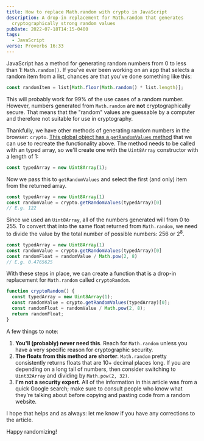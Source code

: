 ```yaml
---
title: How to replace Math.random with crypto in JavaScript
description: A drop-in replacement for Math.random that generates
  cryptographically strong random values
pubDate: 2022-07-18T14:15-0400
tags:
  - JavaScript
verse: Proverbs 16:33
---
```


JavaScript has a method for generating random numbers from 0 to less than 1: `Math.random()`. If you've ever been working on an app that selects a random item from a list, chances are that you've done something like this:

```js
const randomItem = list[Math.floor(Math.random() * list.length)];
```

This will probably work for 99% of the use cases of a random number. However, numbers generated from `Math.random` are **not** cryptographically secure. That means that the "random" values are guessable by a computer and therefore not suitable for use in cryptography.

Thankfully, we have other methods of generating random numbers in the browser: `crypto`. [This global object has a `getRandomValues` method](https://developer.mozilla.org/en-US/docs/Web/API/Crypto/getRandomValues) that we can use to recreate the functionality above. The method needs to be called with an typed array, so we'll create one with the `Uint8Array` constructor with a length of 1:

```js
const typedArray = new Uint8Array(1);
```

Now we pass this to `getRandomValues` and select the first (and only) item from the returned array.

<!-- ```js/1 -->
```js
const typedArray = new Uint8Array(1)
const randomValue = crypto.getRandomValues(typedArray)[0]
// E.g. 122
```

Since we used an `Uint8Array`, all of the numbers generated will from 0 to 255. To convert that into the same float returned from `Math.random`, we need to divide the value by the total number of possible numbers: 256 or 2<sup>8</sup>.

<!-- ```js/2 -->
```js
const typedArray = new Uint8Array(1)
const randomValue = crypto.getRandomValues(typedArray)[0]
const randomFloat = randomValue / Math.pow(2, 8)
// E.g. 0.4765625
```

With these steps in place, we can create a function that is a drop-in replacement for `Math.random` called `cryptoRandom`.

```js
function cryptoRandom() {
  const typedArray = new Uint8Array(1);
  const randomValue = crypto.getRandomValues(typedArray)[0];
  const randomFloat = randomValue / Math.pow(2, 8);
  return randomFloat;
}
```

A few things to note:

1. **You'll (probably) never need this**. Reach for `Math.random` unless you have a very specific reason for cryptographic security.
2. **The floats from this method are shorter**. `Math.random` pretty consistently returns floats that are 10+ decimal places long. If you are depending on a long tail of numbers, then consider switching to `Uint32Array` and dividing by `Math.pow(2, 32)`.
3. **I'm not a security expert**. All of the information in this article was from a quick Google search; make sure to consult people who know what they're talking about before copying and pasting code from a random website.

I hope that helps and as always: let me know if you have any corrections to the article.

Happy randomizing!
